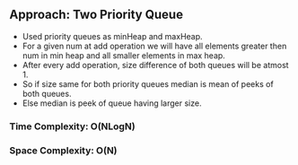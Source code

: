## Approach: Two Priority Queue
* Used priority queues as minHeap and maxHeap.
* For a given num at add operation we will have all elements greater then num in min heap and all smaller elements in max heap.
* After every add operation, size difference of both queues will be atmost 1.
* So if size same for both priority queues median is mean of peeks of both queues.
* Else median is peek of queue having larger size.
​
### Time Complexity: O(NLogN)
### Space Complexity: O(N)